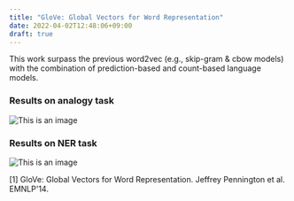 ```yaml
---
title: "GloVe: Global Vectors for Word Representation"
date: 2022-04-02T12:48:06+09:00
draft: true
---
```


This work surpass the previous word2vec (e.g., skip-gram & cbow models) with the combination
of prediction-based and count-based language models.



### Results on analogy task
![This is an image](/images/22.png)

### Results on NER task
![This is an image](/images/23.png)

[1] GloVe: Global Vectors for Word Representation. Jeffrey Pennington et al. EMNLP'14.